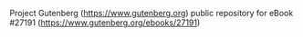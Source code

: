 Project Gutenberg (https://www.gutenberg.org) public repository for eBook #27191 (https://www.gutenberg.org/ebooks/27191)
